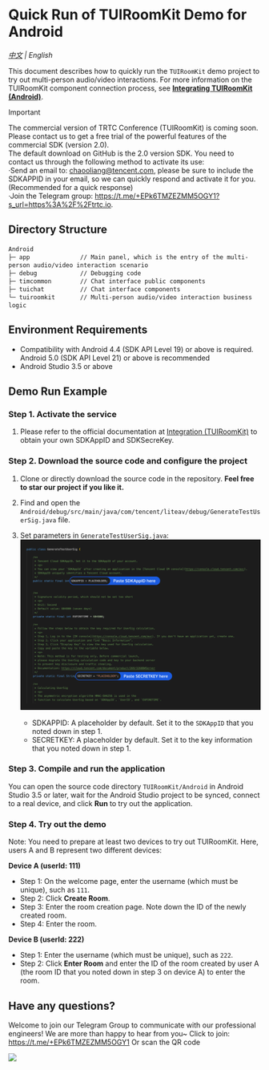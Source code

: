 # Quick Run of TUIRoomKit Demo for Android
_[中文](README.md) | English_

This document describes how to quickly run the `TUIRoomKit` demo project to try out multi-person audio/video interactions. For more information on the TUIRoomKit component connection process, see **[Integrating TUIRoomKit (Android)](https://trtc.io/document/54843)**.

> [!IMPORTANT]
> The commercial version of TRTC Conference (TUIRoomKit) is coming soon. Please contact us to get a free trial of the powerful features of the commercial SDK (version 2.0). <br>
The default download on GitHub is the 2.0 version SDK. You need to contact us through the following method to activate its use:<br>
·Send an email to: chaooliang@tencent.com, please be sure to include the SDKAPPID in your email, so we can quickly respond and activate it for you.(Recommended for a quick response)<br>
·Join the Telegram group: https://t.me/+EPk6TMZEZMM5OGY1?s_url=https%3A%2F%2Ftrtc.io.

## Directory Structure

```
Android
├─ app              // Main panel, which is the entry of the multi-person audio/video interaction scenario
├─ debug            // Debugging code
├─ timcommon        // Chat interface public components
├─ tuichat          // Chat interface components
└─ tuiroomkit       // Multi-person audio/video interaction business logic
```


## Environment Requirements
- Compatibility with Android 4.4 (SDK API Level 19) or above is required. Android 5.0 (SDK API Level 21) or above is recommended
- Android Studio 3.5 or above

## Demo Run Example

### Step 1. Activate the service
1. Please refer to the official documentation at [Integration (TUIRoomKit)](https://trtc.io/document/54843) to obtain your own SDKAppID and SDKSecreKey.


[](id:ui.step2)
### Step 2. Download the source code and configure the project
1. Clone or directly download the source code in the repository. **Feel free to star our project if you like it.**
2. Find and open the `Android/debug/src/main/java/com/tencent/liteav/debug/GenerateTestUserSig.java` file.
3. Set parameters in `GenerateTestUserSig.java`:
	<img src="../Preview/test-user-sig-android.png" width="900">

	- SDKAPPID: A placeholder by default. Set it to the `SDKAppID` that you noted down in step 1.
	- SECRETKEY: A placeholder by default. Set it to the key information that you noted down in step 1.

### Step 3. Compile and run the application
You can open the source code directory `TUIRoomKit/Android` in Android Studio 3.5 or later, wait for the Android Studio project to be synced, connect to a real device, and click **Run** to try out the application.

### Step 4. Try out the demo

Note: You need to prepare at least two devices to try out TUIRoomKit. Here, users A and B represent two different devices:

**Device A (userId: 111)**

- Step 1: On the welcome page, enter the username (which must be unique), such as `111`.
- Step 2: Click **Create Room**.
- Step 3: Enter the room creation page. Note down the ID of the newly created room.
- Step 4: Enter the room.

**Device B (userId: 222)**

- Step 1: Enter the username (which must be unique), such as `222`.
- Step 2: Click **Enter Room** and enter the ID of the room created by user A (the room ID that you noted down in step 3 on device A) to enter the room.

## Have any questions?
Welcome to join our Telegram Group to communicate with our professional engineers! We are more than happy to hear from you~
Click to join: https://t.me/+EPk6TMZEZMM5OGY1
Or scan the QR code

<img src="https://qcloudimg.tencent-cloud.cn/raw/9c67ed5746575e256b81ce5a60216c5a.jpg" width="320"/>